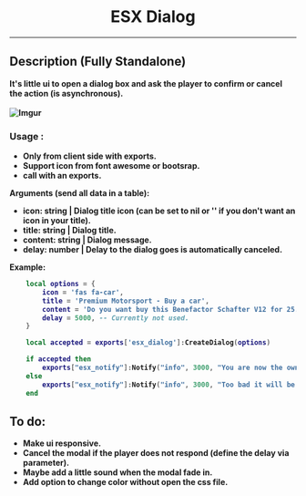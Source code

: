 <h1 align='center'>ESX Dialog</a></h1><p align='center'><b>


---
## Description  (**Fully Standalone**)
It's little ui to open a dialog box and ask the player to confirm or cancel the action (is asynchronous).</br>
</br>
![Imgur](https://imgur.com/ZuChElL.png)

### Usage :
- Only from client side with exports.</br>
- Support icon from font awesome or bootsrap.</br>
- call with an exports.</br>

Arguments (send all data in a table):
* **icon**: string | Dialog title icon (can be set to nil or '' if you don't want an icon in your title).
* **title**: string | Dialog title.
* **content**: string | Dialog message.
* **delay**: number | Delay to the dialog goes is automatically canceled.

Example:
```lua
    local options = {
        icon = 'fas fa-car',
        title = 'Premium Motorsport - Buy a car',
        content = 'Do you want buy this Benefactor Schafter V12 for 25.0000$ ?',
        delay = 5000, -- Currently not used.
    }

    local accepted = exports['esx_dialog']:CreateDialog(options)

    if accepted then
        exports["esx_notify"]:Notify("info", 3000, "You are now the owner of this Benefactor Schafter V12 !")
    else
        exports["esx_notify"]:Notify("info", 3000, "Too bad it will be for another time, have a nice day !")
    end
```

## To do:

- Make ui responsive.
- Cancel the modal if the player does not respond (define the delay via parameter).
- Maybe add a little sound when the modal fade in.
- Add option to change color without open the css file.
